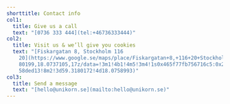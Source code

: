 ```yaml
---
shorttitle: Contact info
col1:
  title: Give us a call
  text: "[0736 333 444](tel:+46736333444)"
col2:
  title: Visit us & we’ll give you cookies
  text: "[Fiskargatan 8, Stockholm 116
    20](https://www.google.se/maps/place/Fiskargatan+8,+116+20+Stockholm/@59.31\
    80199,18.0737105,17z/data=!3m1!4b1!4m5!3m4!1s0x465f77fb756716c5:0x2457efae6\
    58ded13!8m2!3d59.3180172!4d18.0758993)"
col3:
  title: Send a message
  text: "[hello@unikorn.se](mailto:hello@unikorn.se)"
---
```

